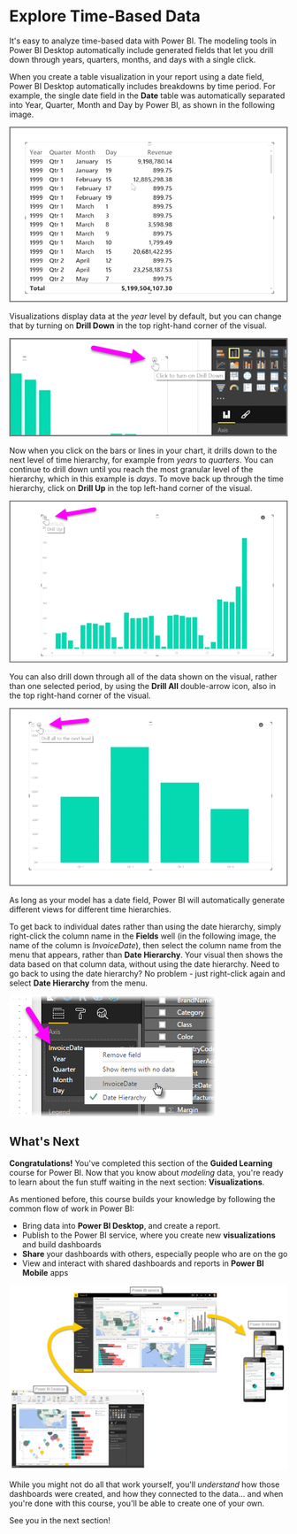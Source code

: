 <properties
   pageTitle="Explore your time-based data"
   description="Discover hierarchical drill-down tools for date fields"
   services="powerbi"
   documentationCenter=""
   authors="davidiseminger"
   manager="erikre"
   backup=""
   editor=""
   tags=""
   qualityFocus="no"
   qualityDate=""
   featuredVideoId="MNAaHw4PxzE"
   featuredVideoThumb=""
   courseDuration="6m"/>

<tags
   ms.service="powerbi"
   ms.devlang="NA"
   ms.topic="get-started-article"
   ms.tgt_pltfrm="NA"
   ms.workload="powerbi"
   ms.date="09/06/2017"
   ms.author="davidi"/>

# Explore Time-Based Data

It's easy to analyze time-based data with Power BI. The modeling tools in Power BI Desktop automatically include generated fields that let you drill down through years, quarters, months, and days with a single click.  

When you create a table visualization in your report using a date field, Power BI Desktop automatically includes breakdowns by time period. For example, the single date field in the **Date** table was automatically separated into Year, Quarter, Month and Day by Power BI, as shown in the following image.

![](media/powerbi-learning-2-6a-explore-time-based-data/2-6a_1.png)

Visualizations display data at the *year* level by default, but you can change that by turning on **Drill Down** in the top right-hand corner of the visual.

![](media/powerbi-learning-2-6a-explore-time-based-data/2-6a_2.png)

Now when you click on the bars or lines in your chart, it drills down to the next level of time hierarchy, for example from *years* to *quarters*. You can continue to drill down until you reach the most granular level of the hierarchy, which in this example is *days*. To move back up through the time hierarchy, click on **Drill Up** in the top left-hand corner of the visual.

![](media/powerbi-learning-2-6a-explore-time-based-data/2-6a_3.png)

You can also drill down through all of the data shown on the visual, rather than one selected period, by using the **Drill All** double-arrow icon, also in the top right-hand corner of the visual.

![](media/powerbi-learning-2-6a-explore-time-based-data/2-6a_4.png)

As long as your model has a date field, Power BI will automatically generate different views for different time hierarchies.

To get back to individual dates rather than using the date hierarchy, simply right-click the column name in the **Fields** well (in the following image, the name of the column is *InvoiceDate*), then select the column name from the menu that appears, rather than **Date Hierarchy**. Your visual then shows the data based on that column data, without using the date hierarchy. Need to go back to using the date hierarchy? No problem - just right-click again and select **Date Hierarchy** from the menu.

![](media/powerbi-learning-2-6a-explore-time-based-data/2-6a_5.png)

## What's Next

**Congratulations!** You've completed this section of the **Guided Learning** course for Power BI. Now that you know about *modeling* data, you're ready to learn about the fun stuff waiting in the next section: **Visualizations**.

As mentioned before, this course builds your knowledge by following the common flow of work in Power BI:

-   Bring data into **Power BI Desktop**, and create a report.
-   Publish to the Power BI service, where you create new **visualizations** and build dashboards
-   **Share** your dashboards with others, especially people who are on the go
-   View and interact with shared dashboards and reports in **Power BI Mobile** apps

![](media/powerbi-learning-0-1-intro-using-power-bi/c0a1_1.png)

While you might not do all that work yourself, you'll *understand* how those dashboards were created, and how they connected to the data... and when you're done with this course, you'll be able to create one of your own.

See you in the next section!
